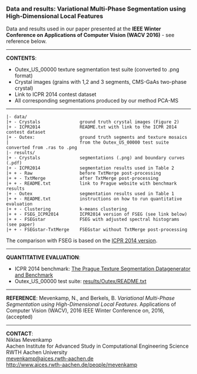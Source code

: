 ### Data and results: Variational Multi-Phase Segmentation using High-Dimensional Local Features
Data and results used in our paper presented at the **IEEE Winter Conference on Applications of Computer Vision (WACV 2016)** - see reference below.
___
**CONTENTS**:
- Outex_US_00000 texture segmentation test suite (converted to .png format)
- Crystal images (grains with 1,2 and 3 segments, CMS-GaAs two-phase crystal)
- Link to ICPR 2014 contest dataset
- All corresponding segmentations produced by our method PCA-MS
 
___
    |- data/
    |+ - Crystals               ground truth crystal images (Figure 2)
    |+ - ICPR2014               README.txt with link to the ICPR 2014 contest dataset
    |+ - Outex:                 ground truth segments and texture mosaics
    |                           from the Outex_US_00000 test suite converted from .ras to .png
    |- results/
    |+ - Crystals               segmentations (.png) and boundary curves (.pdf) 
    |+ - ICPR2014               segmentation results used in Table 2
    |+ + - Raw                  before TxtMerge post-processing
    |+ + - TxtMerge             after TxtMerge post-processing
    |+ + - README.txt           link to Prague website with benchmark results
    |+ - Outex                  segmentation results used in Table 1
    |+ + - README.txt           instructions on how to run quantitative evaluation
    |+ + - Clustering           k-means clustering
    |+ + - FSEG_ICPR2014        ICPR2014 version of FSEG (see link below)
    |+ + - FSEGstar             FSEG with adjusted spectral histograms (see paper)
    |+ + - FSEGstar-TxtMerge    FSEGstar without TxtMerge post-processing   
    
The comparison with FSEG is based on the [ICPR 2014 version](http://web.ornl.gov/~jiy/FSEG_contest.zip).
___
**QUANTITATIVE EVALUATION**:
 - ICPR 2014 benchmark: [The Prague Texture Segmentation Datagenerator and Benchmark](http://mosaic.utia.cas.cz/index.php?act=view_res&f3=0&id=&dyn=0&vis=7&hr=1&sort=2&dir=0&f1=0&f2=-1&f4=-1&ndl=-1&nt=-2&alg=-1&ver=&bid=3)
 - Outex_US_00000 test suite: [results/Outex/README.txt](results/Outex/README.txt)

___
**REFERENCE**:
Mevenkamp, N., and Berkels, B. _Variational Multi-Phase Segmentation using High-Dimensional Local Features_. Applications of Computer Vision (WACV), 2016 IEEE Winter Conference on, 2016, (accepted)
___
**CONTACT**:<br>
Niklas Mevenkamp<br>
Aachen Institute for Advanced Study in Computational Engineering Science<br>
RWTH Aachen University<br>
mevenkamp@aices.rwth-aachen.de<br>
http://www.aices.rwth-aachen.de/people/mevenkamp
